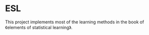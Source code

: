 # ESL
This project implements most of the learning methods in the book of 《elements of statistical learning》.  
